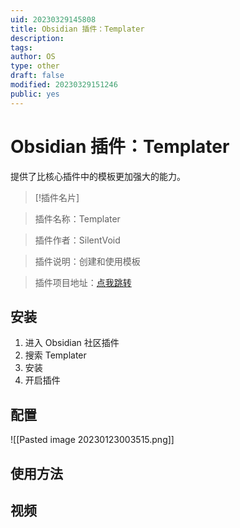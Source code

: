 ```yaml
---
uid: 20230329145808
title: Obsidian 插件：Templater
description:
tags:
author: OS
type: other
draft: false
modified: 20230329151246
public: yes
---
```


# Obsidian 插件：Templater

提供了比核心插件中的模板更加强大的能力。

> [!插件名片]

> 插件名称：Templater

> 插件作者：SilentVoid

> 插件说明：创建和使用模板

> 插件项目地址：[点我跳转](https://github.com/SilentVoid13/Templater)

## 安装

1. 进入 Obsidian 社区插件
2. 搜索 Templater
3. 安装
4. 开启插件

## 配置

![[Pasted image 20230123003515.png]]

## 使用方法

## 视频
